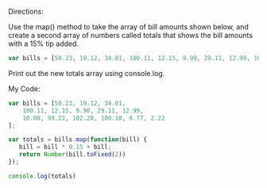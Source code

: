 Directions:

Use the map() method to take the array of bill amounts shown below, and create a second array of numbers called totals that shows the bill amounts with a 15% tip added.
```javascript
var bills = [50.23, 19.12, 34.01, 100.11, 12.15, 9.90, 29.11, 12.99, 10.00, 99.22, 102.20, 100.10, 6.77, 2.22];
```
Print out the new totals array using console.log.

My Code:
```javascript
var bills = [50.23, 19.12, 34.01,
    100.11, 12.15, 9.90, 29.11, 12.99,
    10.00, 99.22, 102.20, 100.10, 6.77, 2.22
];

var totals = bills.map(function(bill) {
   bill = bill * 0.15 + bill;
   return Number(bill.toFixed(2))
});

console.log(totals)
```
